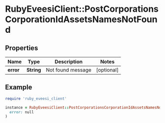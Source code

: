 # RubyEveesiClient::PostCorporationsCorporationIdAssetsNamesNotFound

## Properties

| Name | Type | Description | Notes |
| ---- | ---- | ----------- | ----- |
| **error** | **String** | Not found message | [optional] |

## Example

```ruby
require 'ruby_eveesi_client'

instance = RubyEveesiClient::PostCorporationsCorporationIdAssetsNamesNotFound.new(
  error: null
)
```

